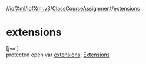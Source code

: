 //[iofXml](../../../index.md)/[iofXml.v3](../index.md)/[ClassCourseAssignment](index.md)/[extensions](extensions.md)

# extensions

[jvm]\
protected open var [extensions](extensions.md): [Extensions](../-extensions/index.md)
